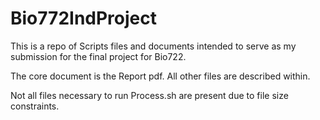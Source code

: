 # Bio772IndProject

This is a repo of Scripts files and documents intended to serve as my submission for the final project for Bio722.

The core document is the Report pdf.
All other files are described within.

Not all files necessary to run Process.sh are present due to file size constraints.
